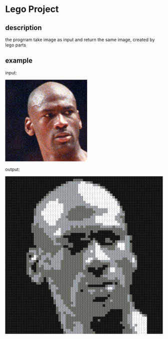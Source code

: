 # Lego Project

## description   
the progrram take image as input and return the same image, created by lego parts 

## example  
input:

![Screenshot](input.jpg)

output:

![Screenshot](output.jpg)

